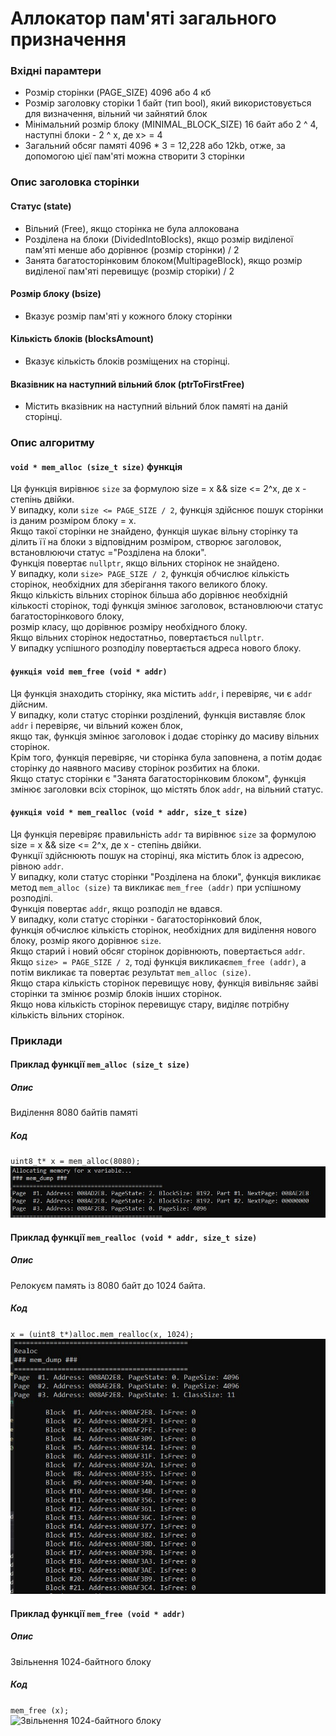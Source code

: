 # Аллокатор пам'яті загального призначення
### Вхідні парамтери
- Розмір сторінки (PAGE_SIZE) 4096 або 4 кб
- Розмір заголовку сторіки 1 байт (тип bool), який використовується для визначення, вільний чи зайнятий блок
- Мінімальний розмір блоку (MINIMAL_BLOCK_SIZE) 16 байт або 2 ^ 4, наступні блоки - 2 ^ x, де x> = 4
- Загальний обсяг памяті 4096 * 3 = 12,228 або 12kb, отже, за допомогою цієї пам'яті можна створити 3 сторінки


### Опис заголовка сторінки
#### Статус (state)
- Вільний (Free), якщо сторінка не була аллокована
- Розділена на блоки (DividedIntoBlocks), якщо розмір виділеної пам'яті менше або дорівнює (розмір сторінки) / 2
- Занята багатосторінковим блоком(MultipageBlock), якщо розмір виділеної пам'яті перевищує (розмір сторіки) / 2
#### Розмір блоку (bsize)
- Вказує розмір пам'яті у кожного блоку сторінки
#### Кількість блоків (blocksAmount)
- Вказує кількість блоків розміщених на сторінці.
#### Вказівник на наступний вільний блок (ptrToFirstFree)
- Містить вказівник на наступний вільний блок памяті на даній сторінці.
### Опис алгоритму
#### `void * mem_alloc (size_t size)` функція
Ця функція вирівнює `size` за формулою size = x && size <= 2^x, де x - cтепінь двійки.  
У випадку, коли `size <= PAGE_SIZE / 2`, функція здійснює пошук сторінки iз даним розміром блоку = х.  
Якщо такої сторінки не знайдено, функція шукає вільну сторінку та ділить її на блоки з відповідним розміром, створює заголовок, встановлюючи статус ="Розділена на блоки".  
Функція повертає `nullptr`, якщо вільних сторінок не знайдено.  
У випадку, коли `size> PAGE_SIZE / 2`, функція обчислює кількість сторінок, необхідних для зберігання такого великого блоку.  
Якщо кількість вільних сторінок більша або дорівнює необхідній кількості сторінок, тоді функція змінює заголовок, встановлюючи статус багатосторінкового блоку,  
розмір класу, що дорівнює розміру необхідного блоку.  
Якщо вільних сторінок недостатньо, повертається `nullptr`.  
У випадку успішного розподілу повертається адреса нового блоку.
#### `функція void mem_free (void * addr)`
Ця функція знаходить сторінку, яка містить `addr`, і перевіряє, чи є `addr` дійсним.  
У випадку, коли статус сторінки розділений, функція виставляє блок `addr` і перевіряє, чи вільний кожен блок,  
якщо так, функція змінює заголовок і додає сторінку до масиву вільних сторінок.  
Крім того, функція перевіряє, чи сторінка була заповнена, а потім додає сторінку до наявного масиву сторінок розбитих на блоки.  
Якщо статус сторінки є "Занята багатосторінковим блоком", функція змінює заголовки всіх сторінок, що містять блок `addr`, на вільний статус.
#### `функція void * mem_realloc (void * addr, size_t size)`
Ця функція перевіряє правильність `addr` та вирівнює `size` за формулою size = x && size <= 2^x, де x - cтепінь двійки.  
Функції здійснюють пошук на сторінці, яка містить блок із адресою, рівною `addr`.  
У випадку, коли статус сторінки "Розділена на блоки", функція викликає метод `mem_alloc (size)` та викликає `mem_free (addr)` при успішному розподілі.  
Функція повертає `addr`, якщо розподіл не вдався.   
У випадку, коли статус сторінки - багатосторінковий блок,  
функція обчислює кількість сторінок, необхідних для виділення нового блоку, розмір якого дорівнює `size`.  
Якщо старий і новий обсяг сторінок дорівнюють, повертається `addr`.  
Якщо `size> = PAGE_SIZE / 2`, тоді функція викликає` mem_free (addr) `, а потім викликає та повертає результат ` mem_alloc (size) `.  
Якщо стара кількість сторінок перевищує нову, функція вивільняє зайві сторінки та змінює розмір блоків інших сторінок.  
Якщо нова кількість сторінок перевищує стару, виділяє потрібну кількість вільних сторінок.
### Приклади
#### Приклад функції `mem_alloc (size_t size)`
##### Опис
Виділення 8080 байтів памяті
##### Код
``
uint8_t* x = mem_alloc(8080);
``  
![Виділити блок розміром 8080](ex1.jpg "Виділити блок розміром 8080")
#### Приклад функції `mem_realloc (void * addr, size_t size)`
##### Опис
Релокуєм память із 8080 байт до 1024 байта.
##### Код
``
x = (uint8_t*)alloc.mem_realloc(x, 1024);
``  
![Реалокувати блок розміром 8080 до 1024](ex2.jpg "Реалокувати блок розміром 8080 до 1024")
#### Приклад функції `mem_free (void * addr)`
##### Опис
Звільнення 1024-байтного блоку
##### Код
``
mem_free (x);
``  
![Звільнення 1024-байтного блоку](ex3.png "Звільнення 1024-байтного блоку")
